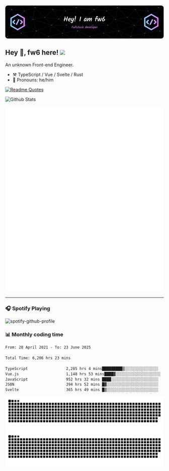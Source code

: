 ![Header](github-header-image.png)

## Hey 👋, fw6 here! <img src="https://github.githubassets.com/images/mona-whisper.gif" height="24" />


An unknown Front-end Engineer.

-   :hammer_and_pick: TypeScript / Vue / Svelte / Rust
-   :man: Pronouns: he/him


[![Readme Quotes](https://quotes-github-readme.vercel.app/api?type=horizontal&theme=algolia)](https://github.com/piyushsuthar/github-readme-quotes)



![Github Stats](https://github-readme-stats.vercel.app/api?username=fw6&bg_color=30,e96443,904e95&title_color=fff&text_color=fff)

![](https://raw.githubusercontent.com/fw6/github-stats-transparent/output/generated/overview.svg)
![](https://raw.githubusercontent.com/fw6/github-stats-transparent/output/generated/languages.svg)


---

### 🎧 Spotify Playing

<!-- ![spotify-github-profile](/img/default.svg) -->

![spotify-github-profile](https://spotify-github-profile.vercel.app/api/view.svg?uid=r6wn4hdvypv0lkzyrj0e0pjct&cover_image=true&theme=default&show_offline=true&background_color=9a10ad&interchange=true&bar_color_cover=true)



### :bar_chart: Monthly coding time 

<!--START_SECTION:waka-->

```txt
From: 28 April 2021 - To: 23 June 2025

Total Time: 6,206 hrs 23 mins

TypeScript                 2,285 hrs 4 mins█████████▒░░░░░░░░░░░░░░░   36.82 %
Vue.js                     1,148 hrs 53 mins████▓░░░░░░░░░░░░░░░░░░░░   18.51 %
JavaScript                 952 hrs 32 mins ████░░░░░░░░░░░░░░░░░░░░░   15.35 %
JSON                       394 hrs 52 mins █▓░░░░░░░░░░░░░░░░░░░░░░░   06.36 %
Svelte                     365 hrs 49 mins █▒░░░░░░░░░░░░░░░░░░░░░░░   05.89 %
```

<!--END_SECTION:waka-->




![github contribution grid snake animation](https://raw.githubusercontent.com/platane/platane/output/github-contribution-grid-snake-dark.svg#gh-dark-mode-only)![github contribution grid snake animation](https://raw.githubusercontent.com/platane/platane/output/github-contribution-grid-snake.svg#gh-light-mode-only)
